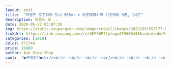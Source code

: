 ```yaml
---
layout: post 
title:  "마몽드 로즈워터 토너 500ml + 아모레퍼시픽 기초케어 3종, 1세트" 
description: 마몽드 로 ..
date: 2020-05-22 03:07:55 
img: https://static.coupangcdn.com/image/retail/images/88222951593177-6c1117e8-45a4-4057-8f55-add0131a274e.jpg 
linkUrl: https://link.coupang.com/re/AFFSDP?lptag=AF3600438&subid=ahnPublicAsk&pageKey=215532311&itemId=659560202&vendorItemId=4708668382&traceid=V0-113-9c953463d864db48 
categories: [1010] 
color: FF1744 
price: 16880 
author: Ask View Shop 
cont:  "●구매후기●<br/><br/> -<br/> -<br/> -<br/><br/> -<br/> -<br/> -<br/> -전성분<br/> -<br/> -<br/> -<br/>1등급<br/> -1,2 헥산디올<br/> -항균,산화방지<br/>1등급<br/> -디소듐이디티에이<br/> -방부제<br/>1등급<br/> -부틸렌글라이콜<br/> - 미생물발효추출물, 천연보습,보존력강화<br/>1등급<br/> -슈크로오스<br/> -감미제,보습제<br/>1등급<br/> -아크릴레이트/C10<br/> -30 알킬 아크릴레이트 크로스폴리머<br/> -점도조절,유화안정,산화방지<br/>1등급<br/> -에칠헥실글리세린<br/> -피부컨디셔닝<br/>1등급<br/> -프로판디올<br/> -옥수수발효추출물,천연보습<br/>2등급<br/> -트로메타민 <br/> -산도조절,향조절<br/>3등급<br/> -피이지 60하이드로제네이티드캐스터오일<br/> -세정,연화제,용매제,피부컨디셔닝<br/>3등급성분은<br/>가장 기본역할은  노폐물과 각질관리, 피부결정돈이라<br/>각질과 노폐물을 흡착하고 피부결을 정돈해주는 역할을 합니다.<br/><br/>구매하기 쉬운 제품인듯하다<br/>그 어떤 비싼 화장품보다 5분의 품비가 효과적이었답니다.<br/><br/>그걸 없앴나 ?<br/>그냥 물처럼 써도 충분히 쓸듯하다<br/>그대로 손에 부었다가 낭패봤다<br/>그래서 그냥 꾹꾹누르면 나와서 좋은거같아요!<br/>그래서 주기적으로 구매하시는분들이<br/>그리고 마지막에 있는 성분은  요즘 뜨고있는건지는 몰라도<br/>근데 다만 이름 그대로 워터스킨이다<br/>근데 또 향이 있는것들 선호하는 스타일이라<br/>나머지 9%성분<br/>난 좀 쫀쫀한게 좋은데 .<br/>.<br/><br/>다 향도 좋은편<br/>다양한 키트가 함께 있어서<br/>등급이나 화장품사용의 역할에 대해서는 그냥 카더라통신만 있더군요.<br/><br/>따로 각질관리를 해줘야 하는 번거로움도 있고<br/>로즈워터 스킨은<br/>로즈워터<br/> - 제가 쓰던 다마스크향과 거의흡사합니다.<br/><br/>매번 세안할때마다 시간이 걸려서.<br/>.<br/><br/>몇일 안됬으니까 더 써보려구요ㅠㅠ<br/>물.<br/><br/>뭘사든 쿠팡이제일싸요!<br/>바르자마자 피부에서 바로 날아가는 느낌이랄까<br/>바른것 같지 않은 ㅠㅠ<br/>본인은 피부가 매우 건조하여<br/>본인이랑은 좀 안맞는듯 하다.<br/><br/>불편해서 기존에 사용하던 토너통에 넣었습니다!<br/>사진에 첨부한것처럼 180ml에 13000원, 500ml에 28,300원정도 합니다.<br/><br/>샘플로 주신  토너 (이런거 정말 좋습니다 ^^ 취향에 맞는걸 찾을 수 있으니까요)<br/>샘플로 캐모마일을 줘서 사용해보려고<br/>세안 후 얼굴면보에 적셔  붙인 후5분이 지나면 떼자마자, 바로 오일리한 크림을 발랐었어요.<br/><br/>스킨은 좀 쫀쫀하게 잡아주는 타입을 사용해야함<br/>식물생장점에 관여하여 세포를 촉진하고 성장시키는 성분이라던데<br/>아니면 그냥 솜에 묻혀서 물처럼 쓰라고<br/>아래는 전 성분입니다.<br/><br/>아무것도 첨가되지않은 다마스크만 하더라도<br/>아쿠아 필<br/> -  필링이라 그런가요? 좀 쎄고, 흔히말하는 화장품냄새가 납니다.<br/><br/>여튼 악건성인 나는<br/>예를 들자면<br/>오프라인매장에서도 항상 구비되어있어<br/>용량도 많고<br/>워낙 블로그리뷰도 좋고,<br/>원래 쓰던 스킨 생각하고<br/>유기농다마스크만 따로 구매해서<br/>이 구성을 선택했습니다<br/>이 제품이 15000원정도 하니까 정말 저렴한 편입니다.<br/><br/>이거 입구 막아서 샘 방지 그거 해주몬 안되나?<br/>이구성에 이가격은 쿠팡을 따라올수는 없어요ㅋㅋㅋ<br/>이번에는 각질관리를 따로 안하고<br/>이용하기 좋을꺼같아요<br/>인돌아세틱애씨드<br/> -노화방지 주름개선(?)<br/>일단 대용량에 한번 감탄<br/>장미수 91% (90.<br/>97%)<br/>저는 유분제품 잘안쓰지만... <br/>일단 써보려구요<br/>저는 이제품이 유명해서 처음써보는데<br/>저는 화장대구석에 놔서 펌핑하는 케이스가 아니라서<br/>적당히 안전하고 본인취향의 향을 선택하시면 될듯하네요 !!<br/>제품은 좋은듯 하나<br/>좋기는 하나.<br/><br/>지금 적응기간인건지 안맞는건지 트러블이 올라오지만.<br/>.<br/><br/>지성피부를 가진 분들한테 추천해주고픔<br/>처음 쓰자마자 약간의 유분을 느꼈습니다ㅠㅠ<br/>취저 화장품을 찾는게 쉽지 않다<br/>카모마일<br/> -  역시 진정대명사답게  인위적인향이 거의 안납니다.<br/><br/>캐모마일이랑 고민하다가 이게 더 유명해서 구입했고<br/>테스트를 해보고싶어서 픽!<br/>토너는  별의 별 종류가 많지만<br/>토너를 화장솜에 묻혀 정리하지 않았기때문에<br/>토너사용을 해보기로 했는데요.<br/><br/>포어클린<br/> - 시원한  냄새가 나네요.<br/><br/>플라워허니 <br/> -  약한 화장품냄새<br/>피부결이 정돈되야 에센스라던지 크림이 잘 흡수된다고 하더라구요.<br/><br/>피부에 따라 보습.<br/>진정등 다섯가지 타입인데<br/>하다라땡 이나 해더땡아침스킨 같은 ?<br/>향료, 정제수<br/>향은 진짜좋아요! 진짜 진한 장미향입니다!!<br/>향이 진한순<br/>" 
---
```

